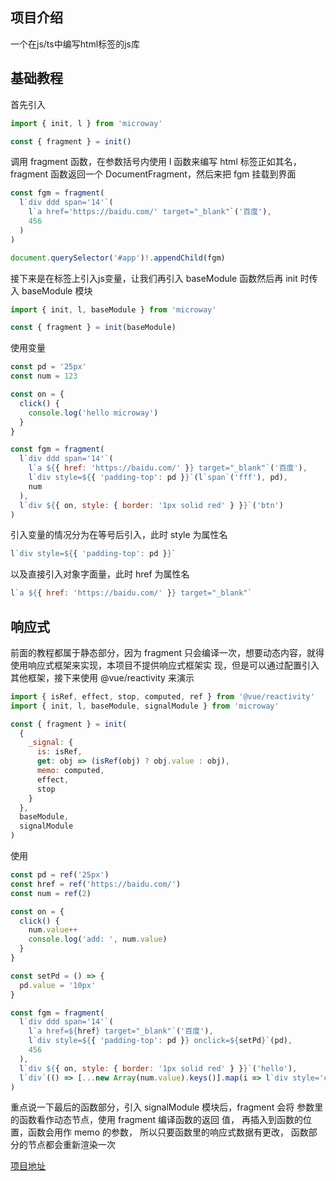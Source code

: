 ## 项目介绍

一个在js/ts中编写html标签的js库

## 基础教程

首先引入

```js
import { init, l } from 'microway'

const { fragment } = init()
```

调用 fragment 函数，在参数括号内使用 l 函数来编写 html 标签正如其名，fragment 函数返回一个 DocumentFragment，然后来把
fgm 挂载到界面

```js
const fgm = fragment(
  l`div ddd span='14'`(
    l`a href='https://baidu.com/' target="_blank"`('百度'),
    456
  )
)

document.querySelector('#app')!.appendChild(fgm)
```

接下来是在标签上引入js变量，让我们再引入 baseModule 函数然后再 init 时传入 baseModule 模块

```js
import { init, l, baseModule } from 'microway'

const { fragment } = init(baseModule)
```

使用变量

```js
const pd = '25px'
const num = 123

const on = {
  click() {
    console.log('hello microway')
  }
}

const fgm = fragment(
  l`div ddd span='14'`(
    l`a ${{ href: 'https://baidu.com/' }} target="_blank"`('百度'),
    l`div style=${{ 'padding-top': pd }}`(l`span`('fff'), pd),
    num
  ),
  l`div ${{ on, style: { border: '1px solid red' } }}`('btn')
)
```

引入变量的情况分为在等号后引入，此时 style 为属性名

```js
l`div style=${{ 'padding-top': pd }}`
```

以及直接引入对象字面量，此时 href 为属性名

```js
l`a ${{ href: 'https://baidu.com/' }} target="_blank"`
```

## 响应式

前面的教程都属于静态部分，因为 fragment 只会编译一次，想要动态内容，就得使用响应式框架来实现，本项目不提供响应式框架实
现，但是可以通过配置引入其他框架，接下来使用 @vue/reactivity 来演示

```js
import { isRef, effect, stop, computed, ref } from '@vue/reactivity'
import { init, l, baseModule, signalModule } from 'microway'

const { fragment } = init(
  {
    _signal: {
      is: isRef,
      get: obj => (isRef(obj) ? obj.value : obj),
      memo: computed,
      effect,
      stop
    }
  },
  baseModule,
  signalModule
)
```

使用

```js
const pd = ref('25px')
const href = ref('https://baidu.com/')
const num = ref(2)

const on = {
  click() {
    num.value++
    console.log('add: ', num.value)
  }
}

const setPd = () => {
  pd.value = '10px'
}

const fgm = fragment(
  l`div ddd span='14'`(
    l`a href=${href} target="_blank"`('百度'),
    l`div style=${{ 'padding-top': pd }} onclick=${setPd}`(pd),
    456
  ),
  l`div ${{ on, style: { border: '1px solid red' } }}`('hello'),
  l`div`(() => [...new Array(num.value).keys()].map(i => l`div style='color: blue'`(i)))
)
```

重点说一下最后的函数部分，引入 signalModule 模块后，fragment 会将 参数里的函数看作动态节点，使用 fragment 编译函数的返回
值， 再插入到函数的位置，函数会用作 memo 的参数， 所以只要函数里的响应式数据有更改， 函数部分的节点都会重新渲染一次

[项目地址](https://github.com/wsybox/microway)
